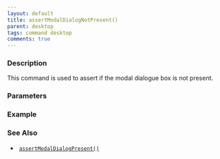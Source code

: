 ```yaml
---
layout: default
title: assertModalDialogNotPresent()
parent: desktop
tags: command desktop
comments: true
---
```


### Description

This command is used to assert if the modal dialogue box is not present.

### Parameters

### Example


### See Also

-  [`assertModalDialogPresent()`](assertModalDialogPresent())